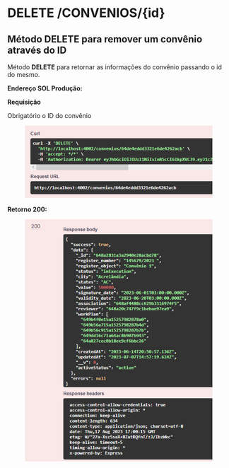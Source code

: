 # DELETE /CONVENIOS/{id}

## Método DELETE para remover um convênio através do ID

Método **DELETE** para retornar as informações do convênio passando o id do mesmo.

**Endereço SOL Produção:**&#x20;

**Requisição**

Obrigatório o ID do convênio

<figure><img src="../../.gitbook/assets/Screenshot_7 (1) (1) (1) (1).png" alt=""><figcaption></figcaption></figure>

**Retorno 200:**

<figure><img src="../../.gitbook/assets/Screenshot_8 (1) (1) (1) (1).png" alt=""><figcaption></figcaption></figure>
